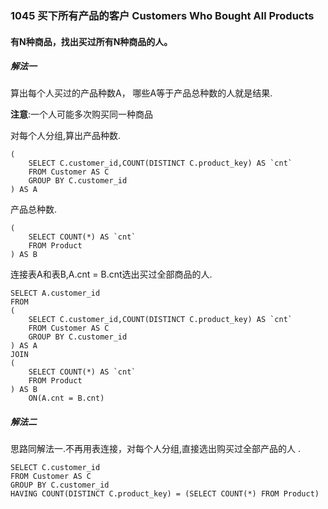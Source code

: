 ### 1045 买下所有产品的客户 Customers Who Bought All Products

#### 有N种商品，找出买过所有N种商品的人。

##### 解法一

算出每个人买过的产品种数A， 哪些A等于产品总种数的人就是结果.

**注意**:一个人可能多次购买同一种商品

对每个人分组,算出产品种数.

```mysql
(
	SELECT C.customer_id,COUNT(DISTINCT C.product_key) AS `cnt`
	FROM Customer AS C
	GROUP BY C.customer_id
) AS A
```

产品总种数.

```mysql
(
	SELECT COUNT(*) AS `cnt`
	FROM Product
) AS B
```

连接表A和表B,A.cnt = B.cnt选出买过全部商品的人.

```mysql
SELECT A.customer_id
FROM 
(
	SELECT C.customer_id,COUNT(DISTINCT C.product_key) AS `cnt`
	FROM Customer AS C
	GROUP BY C.customer_id
) AS A
JOIN 
(
	SELECT COUNT(*) AS `cnt`
	FROM Product
) AS B
	ON(A.cnt = B.cnt)
```

##### 解法二

思路同解法一.不再用表连接，对每个人分组,直接选出购买过全部产品的人 .

```mysql
SELECT C.customer_id
FROM Customer AS C
GROUP BY C.customer_id
HAVING COUNT(DISTINCT C.product_key) = (SELECT COUNT(*) FROM Product)
```

